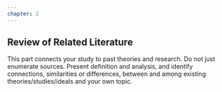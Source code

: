 ```yaml
---
chapter: 2
---
```


## Review of Related Literature

This part connects your study to past theories and research. Do not just enumerate sources. Present definition and analysis, and identify connections, similarities or differences, between and among existing theories/studies/ideals and your own topic.